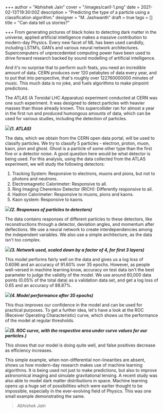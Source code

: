 +++
author = "Abhishek Jain"
cover = "/images/can1-1.png"
date = 2021-02-13T19:30:00Z
description = "Predicting the type of a particle using a classification algorithm."
designer = "M. Jashwanth"
draft = true
tags = []
title = "Can data tell us stories?"

+++
From generating pictures of black holes to detecting dark matter in the universe, applied artificial intelligence makes a massive contribution to modern-day Physics. Every new facet of ML has been used candidly, including LSTM’s, GAN’s and various neural network architectures. Supercomputers of unprecedented computing power have been used to drive forward research backed by sound modelling of artificial intelligence.

And it's no surprise that to perform such feats, you need an incredible amount of data. CERN produces over 120 petabytes of data every year, and to put that into perspective, that's roughly over 122760000000 minutes of music. This much data is no joke, and fuels algorithms to make pinpoint predictions.

The ATLAS (A Toroidal LHC Apparatus) experiment conducted at CERN was one such experiment. It was designed to detect particles with heavier masses than those already known. This supercollider ran for almost a year in the first run and produced humongous amounts of data, which can be used for various studies, including the detection of particles.

**_![](/images/can1.png)(1. ATLAS)_**

The data, which we obtain from the CERN open data portal, will be used to classify particles. We try to classify 5 particles - electron, proton, muon, kaon, pion and ghost. Ghost is a particle of some other type than the first five or a detector noise. A good question here would be what detector is being used. For this analysis, using the data collected from the ATLAS experiment, we will study the following detectors:

1. Tracking System: Responsive to electrons, muons and pions, but not to photons and neutrons.
2. Electromagnetic Calorimeter: Responsive to all.
3. Ring Imaging Cherenkov Detector (RICH): Differently responsive to all.
4. Hadron Calorimeter: Responsive to muons, pions and kaons.
5. Kaon system: Responsive to kaons.

**_![](/images/can2.png)(2. Responses of particles to detectors)_**

The data contains responses of different particles to these detectors, like reconstructions through a detector, deviation angles, and momentum after deflections. We use a neural network to create interdependencies among the independent variables. We also use a simple architecture, as the data isn't too complex.

**_![](/images/can3.png)(3. Network used, scaled down by a factor of 4, for first 3 layers)_**

This model performs fairly well on the data and gives us a log loss of 0.6096 and an accuracy of 91.60% over 35 epochs. However, as people well-versed in machine learning know, accuracy on test data isn't the best parameter to judge the validity of the model. We use around 60,000 data points (0.05% of the total data) as a validation data set, and get a log loss of 0.65 and an accuracy of 88.87%.

**_![](/images/can4.png)(4. Model performance after 35 epochs)_**

This thus improves our confidence in the model and can be used for practical purposes. To get a further idea, let's have a look at the ROC (Receiver Operating Characteristic) curve, which shows us the performance of the model at regular thresholds.

**_![](/images/can5.png)(5. ROC curve, with the respective area under curve values for our particles.)_**

This shows that our model is doing quite well, and false positives decrease as efficiency increases.

This simple example, when non-differential non-linearities are absent, shows us how modern-day research makes use of machine learning algorithms. It is being used not just to make predictions, but also to improve astronomical imaging and simulate gravitational lensing. A recent study was also able to model dark matter distributions in space. Machine learning opens up a huge set of possibilities which were earlier thought to be impossible, especially in the ever-evolving field of Physics. This was one small example demonstrating the same.

> _Abhishek Jain_